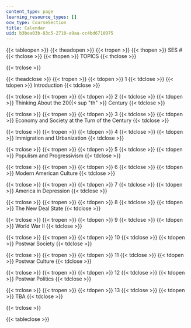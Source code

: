 ```yaml
---
content_type: page
learning_resource_types: []
ocw_type: CourseSection
title: Calendar
uid: b3bea03b-83c5-2710-a9aa-cc4bd6710975
---
```


{{< tableopen >}}
{{< theadopen >}}
{{< tropen >}}
{{< thopen >}}
SES #
{{< thclose >}}
{{< thopen >}}
TOPICS
{{< thclose >}}

{{< trclose >}}

{{< theadclose >}}
{{< tropen >}}
{{< tdopen >}}
1
{{< tdclose >}}
{{< tdopen >}}
Introduction
{{< tdclose >}}

{{< trclose >}}
{{< tropen >}}
{{< tdopen >}}
2
{{< tdclose >}}
{{< tdopen >}}
Thinking About the 20{{< sup "th" >}} Century
{{< tdclose >}}

{{< trclose >}}
{{< tropen >}}
{{< tdopen >}}
3
{{< tdclose >}}
{{< tdopen >}}
Economy and Society at the Turn of the Century
{{< tdclose >}}

{{< trclose >}}
{{< tropen >}}
{{< tdopen >}}
4
{{< tdclose >}}
{{< tdopen >}}
Immigration and Urbanization
{{< tdclose >}}

{{< trclose >}}
{{< tropen >}}
{{< tdopen >}}
5
{{< tdclose >}}
{{< tdopen >}}
Populism and Progressivism
{{< tdclose >}}

{{< trclose >}}
{{< tropen >}}
{{< tdopen >}}
6
{{< tdclose >}}
{{< tdopen >}}
Modern American Culture
{{< tdclose >}}

{{< trclose >}}
{{< tropen >}}
{{< tdopen >}}
7
{{< tdclose >}}
{{< tdopen >}}
America in Depression
{{< tdclose >}}

{{< trclose >}}
{{< tropen >}}
{{< tdopen >}}
8
{{< tdclose >}}
{{< tdopen >}}
The New Deal State
{{< tdclose >}}

{{< trclose >}}
{{< tropen >}}
{{< tdopen >}}
9
{{< tdclose >}}
{{< tdopen >}}
World War II
{{< tdclose >}}

{{< trclose >}}
{{< tropen >}}
{{< tdopen >}}
10
{{< tdclose >}}
{{< tdopen >}}
Postwar Society
{{< tdclose >}}

{{< trclose >}}
{{< tropen >}}
{{< tdopen >}}
11
{{< tdclose >}}
{{< tdopen >}}
Postwar Culture
{{< tdclose >}}

{{< trclose >}}
{{< tropen >}}
{{< tdopen >}}
12
{{< tdclose >}}
{{< tdopen >}}
Postwar Politics
{{< tdclose >}}

{{< trclose >}}
{{< tropen >}}
{{< tdopen >}}
13
{{< tdclose >}}
{{< tdopen >}}
TBA
{{< tdclose >}}

{{< trclose >}}

{{< tableclose >}}